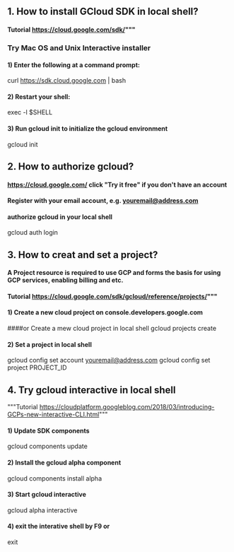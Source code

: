 ## 1. How to install GCloud SDK in local shell?
#### Tutorial https://cloud.google.com/sdk/"""

### Try Mac OS and Unix Interactive installer
#### 1) Enter the following at a command prompt:
curl https://sdk.cloud.google.com | bash

#### 2) Restart your shell:
exec -l $SHELL

#### 3) Run gcloud init to initialize the gcloud environment
gcloud init

## 2. How to authorize gcloud?
#### https://cloud.google.com/ click "Try it free" if you don't have an account
#### Register with your email account, e.g. youremail@address.com
#### authorize gcloud in your local shell
gcloud auth login

## 3. How to creat and set a project?
#### A Project resource is required to use GCP and forms the basis for using GCP services, enabling billing and etc.
#### Tutorial https://cloud.google.com/sdk/gcloud/reference/projects/"""

#### 1) Create a new cloud project on console.developers.google.com
####or Create a mew cloud project in local shell
gcloud projects create

#### 2) Set a project in local shell
gcloud config set account youremail@address.com
gcloud config set project PROJECT_ID

## 4. Try gcloud interactive in local shell
"""Tutorial https://cloudplatform.googleblog.com/2018/03/introducing-GCPs-new-interactive-CLI.html"""
#### 1) Update SDK components
gcloud components update

#### 2) Install the gcloud alpha component
gcloud components install alpha
#### 3) Start gcloud interactive
gcloud alpha interactive

#### 4) exit the interative shell by F9 or 
exit
